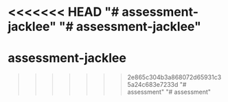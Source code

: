 <<<<<<< HEAD
"# assessment-jacklee" 
"# assessment-jacklee" 
=======
# assessment-jacklee
>>>>>>> 2e865c304b3a868072d65931c35a24c683e7233d
"# assessment" 
"# assessment" 
